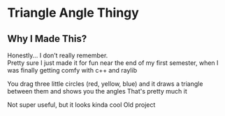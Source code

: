 # Triangle Angle Thingy

## Why I Made This?

Honestly... I don’t really remember.  
Pretty sure I just made it for fun near the end of my first semester,
when I was finally getting comfy with c++ and raylib

You drag three little circles (red, yellow, blue)
and it draws a triangle between them and shows you the angles
That's pretty much it

Not super useful, but it looks kinda cool
Old project